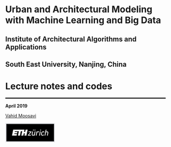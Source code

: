# Urban and Architectural Modeling with Machine Learning and Big Data

## Institute of Architectural Algorithms and Applications
## South East University, Nanjing, China  



# Lecture notes and codes

<hr style="height:3px;border:none;color:stillblue;background-color:black;" />


**April 2019**


[Vahid Moosavi](https://vahidmoosavi.com/)

![](/Images/ETH_logo.jpg)

